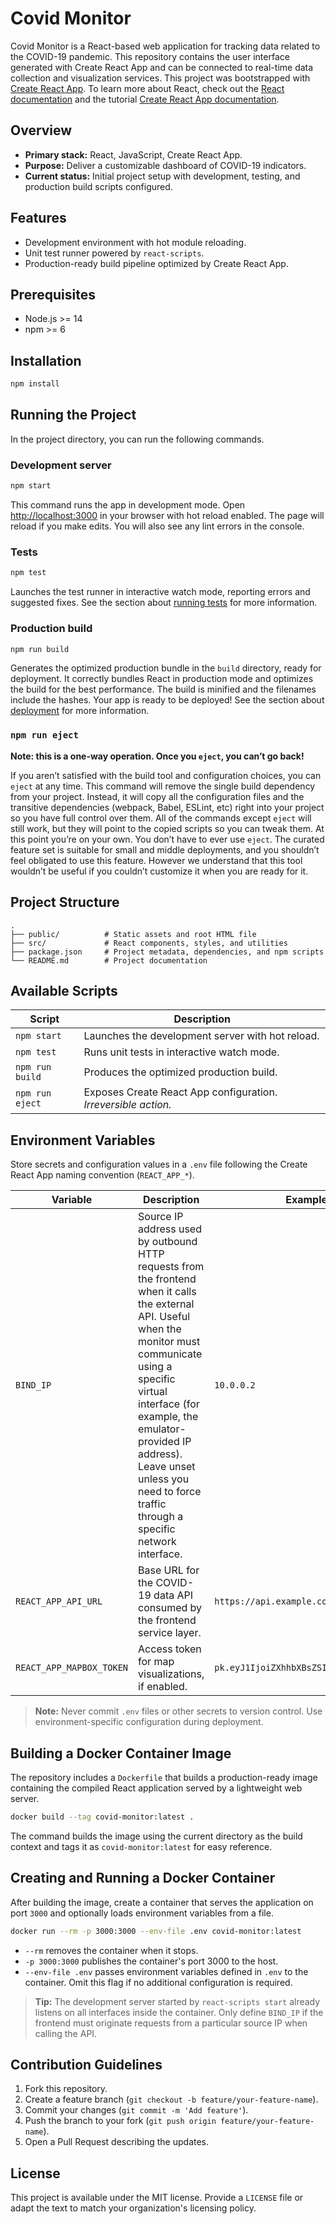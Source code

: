 # Covid Monitor

Covid Monitor is a React-based web application for tracking data related to the COVID-19 pandemic. This repository contains the user interface generated with Create React App and can be connected to real-time data collection and visualization services. This project was bootstrapped with  [Create React App](https://github.com/facebook/create-react-app). To learn more about React, check out the [React documentation](https://reactjs.org/) and the tutorial [Create React App documentation](https://facebook.github.io/create-react-app/docs/getting-started).

## Overview
- **Primary stack:** React, JavaScript, Create React App.
- **Purpose:** Deliver a customizable dashboard of COVID-19 indicators.
- **Current status:** Initial project setup with development, testing, and production build scripts configured.

## Features
- Development environment with hot module reloading.
- Unit test runner powered by `react-scripts`.
- Production-ready build pipeline optimized by Create React App.

## Prerequisites
- Node.js >= 14
- npm >= 6

## Installation
```bash
npm install
```

## Running the Project

In the project directory, you can run the following commands.

### Development server
```bash
npm start
```
This command runs the app in development mode. Open [http://localhost:3000](http://localhost:3000) in your browser with hot reload enabled. The page will reload if you make edits. You will also see any lint errors in the console.

### Tests
```bash
npm test
```
Launches the test runner in interactive watch mode, reporting errors and suggested fixes. See the section about [running tests](https://facebook.github.io/create-react-app/docs/running-tests) for more information.

### Production build
```bash
npm run build
```
Generates the optimized production bundle in the `build` directory, ready for deployment. It correctly bundles React in production mode and optimizes the build for the best performance. The build is minified and the filenames include the hashes. Your app is ready to be deployed! See the section about [deployment](https://facebook.github.io/create-react-app/docs/deployment) for more information.

### `npm run eject`

**Note: this is a one-way operation. Once you `eject`, you can’t go back!**

If you aren’t satisfied with the build tool and configuration choices, you can `eject` at any time. This command will remove the single build dependency from your project. Instead, it will copy all the configuration files and the transitive dependencies (webpack, Babel, ESLint, etc) right into your project so you have full control over them. All of the commands except `eject` will still work, but they will point to the copied scripts so you can tweak them. At this point you’re on your own. You don’t have to ever use `eject`. The curated feature set is suitable for small and middle deployments, and you shouldn’t feel obligated to use this feature. However we understand that this tool wouldn’t be useful if you couldn’t customize it when you are ready for it.

## Project Structure
```
.
├── public/          # Static assets and root HTML file
├── src/             # React components, styles, and utilities
├── package.json     # Project metadata, dependencies, and npm scripts
└── README.md        # Project documentation
```

## Available Scripts
| Script           | Description |
|-----------------|-------------|
| `npm start`     | Launches the development server with hot reload. |
| `npm test`      | Runs unit tests in interactive watch mode. |
| `npm run build` | Produces the optimized production build. |
| `npm run eject` | Exposes Create React App configuration. *Irreversible action.* |

## Environment Variables
Store secrets and configuration values in a `.env` file following the Create React App naming convention (`REACT_APP_*`).

| Variable | Description | Example |
|----------|-------------|---------|
| `BIND_IP` | Source IP address used by outbound HTTP requests from the frontend when it calls the external API. Useful when the monitor must communicate using a specific virtual interface (for example, the emulator-provided IP address). Leave unset unless you need to force traffic through a specific network interface. | `10.0.0.2` |
| `REACT_APP_API_URL` | Base URL for the COVID-19 data API consumed by the frontend service layer. | `https://api.example.com` |
| `REACT_APP_MAPBOX_TOKEN` | Access token for map visualizations, if enabled. | `pk.eyJ1IjoiZXhhbXBsZSIsImEiOiJja2...` |

> **Note:** Never commit `.env` files or other secrets to version control. Use environment-specific configuration during deployment.

## Building a Docker Container Image
The repository includes a `Dockerfile` that builds a production-ready image containing the compiled React application served by a lightweight web server.

```bash
docker build --tag covid-monitor:latest .
```

The command builds the image using the current directory as the build context and tags it as `covid-monitor:latest` for easy reference.

## Creating and Running a Docker Container
After building the image, create a container that serves the application on port `3000` and optionally loads environment variables from a file.

```bash
docker run --rm -p 3000:3000 --env-file .env covid-monitor:latest
```

- `--rm` removes the container when it stops.
- `-p 3000:3000` publishes the container's port 3000 to the host.
- `--env-file .env` passes environment variables defined in `.env` to the container. Omit this flag if no additional configuration is required.

> **Tip:** The development server started by `react-scripts start` already listens on all interfaces inside the container. Only define `BIND_IP` if the frontend must originate requests from a particular source IP when calling the API.

## Contribution Guidelines
1. Fork this repository.
2. Create a feature branch (`git checkout -b feature/your-feature-name`).
3. Commit your changes (`git commit -m 'Add feature'`).
4. Push the branch to your fork (`git push origin feature/your-feature-name`).
5. Open a Pull Request describing the updates.

## License
This project is available under the MIT license. Provide a `LICENSE` file or adapt the text to match your organization's licensing policy.


